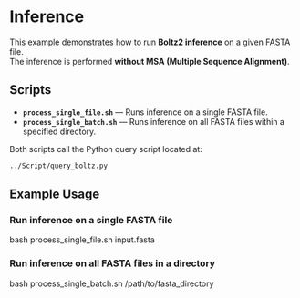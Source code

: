 # Inference

This example demonstrates how to run **Boltz2 inference** on a given FASTA file.  
The inference is performed **without MSA (Multiple Sequence Alignment)**.

## Scripts

- **`process_single_file.sh`** — Runs inference on a single FASTA file.  
- **`process_single_batch.sh`** — Runs inference on all FASTA files within a specified directory.  

Both scripts call the Python query script located at:  
```bash
../Script/query_boltz.py
```

## Example Usage

### Run inference on a single FASTA file
bash process_single_file.sh input.fasta

### Run inference on all FASTA files in a directory
bash process_single_batch.sh /path/to/fasta_directory
